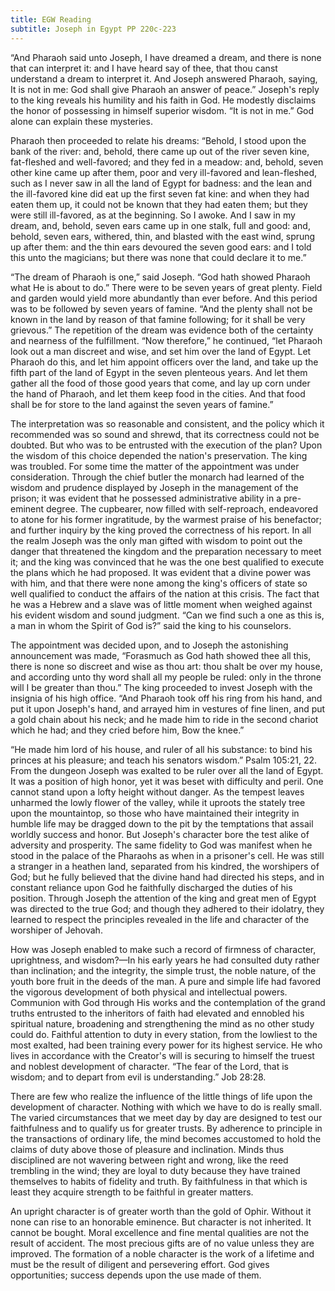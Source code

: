 ```yaml
---
title: EGW Reading
subtitle: Joseph in Egypt PP 220c-223
---
```


“And Pharaoh said unto Joseph, I have dreamed a dream, and there is none that can interpret it: and I have heard say of thee, that thou canst understand a dream to interpret it. And Joseph answered Pharaoh, saying, It is not in me: God shall give Pharaoh an answer of peace.” Joseph's reply to the king reveals his humility and his faith in God. He modestly disclaims the honor of possessing in himself superior wisdom. “It is not in me.” God alone can explain these mysteries.

Pharaoh then proceeded to relate his dreams: “Behold, I stood upon the bank of the river: and, behold, there came up out of the river seven kine, fat-fleshed and well-favored; and they fed in a meadow: and, behold, seven other kine came up after them, poor and very ill-favored and lean-fleshed, such as I never saw in all the land of Egypt for badness: and the lean and the ill-favored kine did eat up the first seven fat kine: and when they had eaten them up, it could not be known that they had eaten them; but they were still ill-favored, as at the beginning. So I awoke. And I saw in my dream, and, behold, seven ears came up in one stalk, full and good: and, behold, seven ears, withered, thin, and blasted with the east wind, sprung up after them: and the thin ears devoured the seven good ears: and I told this unto the magicians; but there was none that could declare it to me.”

“The dream of Pharaoh is one,” said Joseph. “God hath showed Pharaoh what He is about to do.” There were to be seven years of great plenty. Field and garden would yield more abundantly than ever before. And this period was to be followed by seven years of famine. “And the plenty shall not be known in the land by reason of that famine following; for it shall be very grievous.” The repetition of the dream was evidence both of the certainty and nearness of the fulfillment. “Now therefore,” he continued, “let Pharaoh look out a man discreet and wise, and set him over the land of Egypt. Let Pharaoh do this, and let him appoint officers over the land, and take up the fifth part of the land of Egypt in the seven plenteous years. And let them gather all the food of those good years that come, and lay up corn under the hand of Pharaoh, and let them keep food in the cities. And that food shall be for store to the land against the seven years of famine.”

The interpretation was so reasonable and consistent, and the policy which it recommended was so sound and shrewd, that its correctness could not be doubted. But who was to be entrusted with the execution of the plan? Upon the wisdom of this choice depended the nation's preservation. The king was troubled. For some time the matter of the appointment was under consideration. Through the chief butler the monarch had learned of the wisdom and prudence displayed by Joseph in the management of the prison; it was evident that he possessed administrative ability in a pre-eminent degree. The cupbearer, now filled with self-reproach, endeavored to atone for his former ingratitude, by the warmest praise of his benefactor; and further inquiry by the king proved the correctness of his report. In all the realm Joseph was the only man gifted with wisdom to point out the danger that threatened the kingdom and the preparation necessary to meet it; and the king was convinced that he was the one best qualified to execute the plans which he had proposed. It was evident that a divine power was with him, and that there were none among the king's officers of state so well qualified to conduct the affairs of the nation at this crisis. The fact that he was a Hebrew and a slave was of little moment when weighed against his evident wisdom and sound judgment. “Can we find such a one as this is, a man in whom the Spirit of God is?” said the king to his counselors.

The appointment was decided upon, and to Joseph the astonishing announcement was made, “Forasmuch as God hath showed thee all this, there is none so discreet and wise as thou art: thou shalt be over my house, and according unto thy word shall all my people be ruled: only in the throne will I be greater than thou.” The king proceeded to invest Joseph with the insignia of his high office. “And Pharaoh took off his ring from his hand, and put it upon Joseph's hand, and arrayed him in vestures of fine linen, and put a gold chain about his neck; and he made him to ride in the second chariot which he had; and they cried before him, Bow the knee.”

“He made him lord of his house, and ruler of all his substance: to bind his princes at his pleasure; and teach his senators wisdom.” Psalm 105:21, 22. From the dungeon Joseph was exalted to be ruler over all the land of Egypt. It was a position of high honor, yet it was beset with difficulty and peril. One cannot stand upon a lofty height without danger. As the tempest leaves unharmed the lowly flower of the valley, while it uproots the stately tree upon the mountaintop, so those who have maintained their integrity in humble life may be dragged down to the pit by the temptations that assail worldly success and honor. But Joseph's character bore the test alike of adversity and prosperity. The same fidelity to God was manifest when he stood in the palace of the Pharaohs as when in a prisoner's cell. He was still a stranger in a heathen land, separated from his kindred, the worshipers of God; but he fully believed that the divine hand had directed his steps, and in constant reliance upon God he faithfully discharged the duties of his position. Through Joseph the attention of the king and great men of Egypt was directed to the true God; and though they adhered to their idolatry, they learned to respect the principles revealed in the life and character of the worshiper of Jehovah.

How was Joseph enabled to make such a record of firmness of character, uprightness, and wisdom?—In his early years he had consulted duty rather than inclination; and the integrity, the simple trust, the noble nature, of the youth bore fruit in the deeds of the man. A pure and simple life had favored the vigorous development of both physical and intellectual powers. Communion with God through His works and the contemplation of the grand truths entrusted to the inheritors of faith had elevated and ennobled his spiritual nature, broadening and strengthening the mind as no other study could do. Faithful attention to duty in every station, from the lowliest to the most exalted, had been training every power for its highest service. He who lives in accordance with the Creator's will is securing to himself the truest and noblest development of character. “The fear of the Lord, that is wisdom; and to depart from evil is understanding.” Job 28:28.

There are few who realize the influence of the little things of life upon the development of character. Nothing with which we have to do is really small. The varied circumstances that we meet day by day are designed to test our faithfulness and to qualify us for greater trusts. By adherence to principle in the transactions of ordinary life, the mind becomes accustomed to hold the claims of duty above those of pleasure and inclination. Minds thus disciplined are not wavering between right and wrong, like the reed trembling in the wind; they are loyal to duty because they have trained themselves to habits of fidelity and truth. By faithfulness in that which is least they acquire strength to be faithful in greater matters.

An upright character is of greater worth than the gold of Ophir. Without it none can rise to an honorable eminence. But character is not inherited. It cannot be bought. Moral excellence and fine mental qualities are not the result of accident. The most precious gifts are of no value unless they are improved. The formation of a noble character is the work of a lifetime and must be the result of diligent and persevering effort. God gives opportunities; success depends upon the use made of them.